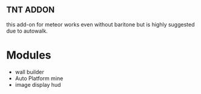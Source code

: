 ## TNT ADDON
this add-on for meteor works even without baritone but is highly suggested due to autowalk.

# Modules
- wall builder
- Auto Platform mine
- image display hud
